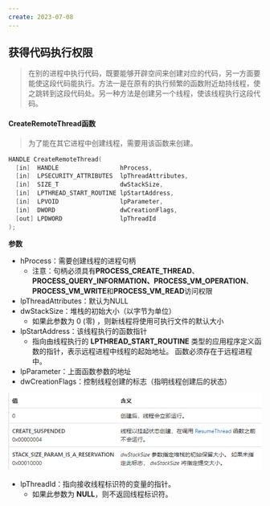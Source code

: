 ```yaml
---
create: 2023-07-08
---
```

## 获得代码执行权限

> 在别的进程中执行代码，既要能够开辟空间来创建对应的代码，另一方面要能使这段代码能执行。方法一是在原有的执行频繁的函数附近劫持线程，使之跳转到这段代码处。另一种方法是创建另一个线程，使该线程执行这段代码。

#### CreateRemoteThread函数

> 为了能在其它进程中创建线程，需要用该函数来创建。

```C++
HANDLE CreateRemoteThread(
  [in]  HANDLE                 hProcess,
  [in]  LPSECURITY_ATTRIBUTES  lpThreadAttributes,
  [in]  SIZE_T                 dwStackSize,
  [in]  LPTHREAD_START_ROUTINE lpStartAddress,
  [in]  LPVOID                 lpParameter,
  [in]  DWORD                  dwCreationFlags,
  [out] LPDWORD                lpThreadId
);
```

**参数**

* hProcess：需要创建线程的进程句柄
	* 注意：句柄必须具有**PROCESS_CREATE_THREAD**、**PROCESS_QUERY_INFORMATION、PROCESS_VM_OPERATION**、**PROCESS_VM_WRITE**和**PROCESS_VM_READ**访问权限
* lpThreadAttributes：默认为NULL
* dwStackSize：堆栈的初始大小（以字节为单位）
	* 如果此参数为 0 (零) ，则新线程将使用可执行文件的默认大小
* lpStartAddress：该线程执行的函数指针
	* 指向由线程执行的 **LPTHREAD_START_ROUTINE** 类型的应用程序定义函数的指针，表示远程进程中线程的起始地址。 函数必须存在于远程进程中。
* lpParameter：上面函数参数的地址
* dwCreationFlags：控制线程创建的标志（指明线程创建后的状态）

![](picture/标识表.png)

* lpThreadId：指向接收线程标识符的变量的指针。
	* 如果此参数为 **NULL**，则不返回线程标识符。